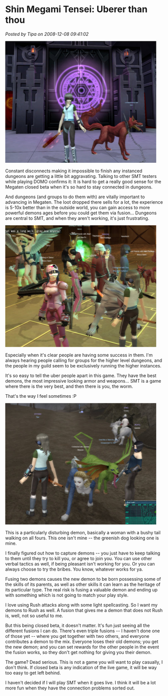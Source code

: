 # Shin Megami Tensei: Uberer than thou

*Posted by Tipa on 2008-12-08 09:41:02*

![](../uploads/2008/12/imagineclient-2008-12-08-08-19-53-66.jpg "imagineclient-2008-12-08-08-19-53-66")

Constant disconnects making it impossible to finish any instanced dungeons are getting a little bit aggravating. Talking to other SMT testers while playing DOMO confirms it: It is hard to get a really good sense for the Megaten closed beta when it's so hard to stay connected in dungeons.

And dungeons (and groups to do them with) are vitally important to advancing in Megaten. The loot dropped there sells for a lot, the experience is 5-10x better than in the outside world, you can gain access to more powerful demons ages before you could get them via fusion... Dungeons are central to SMT, and when they aren't working, it's just frustrating.

![](../uploads/2008/12/imagineclient-2008-12-06-19-33-40-73.jpg "imagineclient-2008-12-06-19-33-40-73")

Especially when it's clear people are having some success in them. I'm always hearing people calling for groups for the higher level dungeons, and the people in my guild seem to be exclusively running the higher instances.

It's so easy to tell the uber people apart in this game. They have the best demons, the most impressive looking armor and weapons... SMT is a game where there is the very best, and then there is you, the worm.

That's the way I feel sometimes :P

![](../uploads/2008/12/imagineclient-2008-12-07-01-07-04-65.jpg "imagineclient-2008-12-07-01-07-04-65")

This is a particularly disturbing demon, basically a woman with a bushy tail walking on all fours. This one isn't mine -- the greenish dog looking one is mine.

I finally figured out how to capture demons -- you just have to keep talking to them until they try to kill you, or agree to join you. You can use other verbal tactics as well, if being pleasant isn't working for you. Or you can always choose to try the bribes. You know, whatever works for ya.

Fusing two demons causes the new demon to be born possessing some of the skills of its parents, as well as other skills it can learn as the heritage of its particular type. The real risk is fusing a valuable demon and ending up with something which is not going to match your play style.

I love using Rush attacks along with some light spellcasting. So I want my demons to Rush as well. A fusion that gives me a demon that does not Rush is, well, not so useful to me.

But this being closed beta, it doesn't matter. It's fun just seeing all the different fusions I can do. There's even triple fusions -- I haven't done one of those yet -- where you get together with two others, and everyone contributes a demon to the mix. Everyone loses their old demons; you get the new demon; and you can set rewards for the other people in the event the fusion works, so they don't get nothing for giving you their demon.

The game? Dead serious. This is not a game you will want to play casually, I don't think. If closed beta is any indication of the live game, it will be way too easy to get left behind.

I haven't decided if I will play SMT when it goes live. I think it will be a lot more fun when they have the connection problems sorted out.

